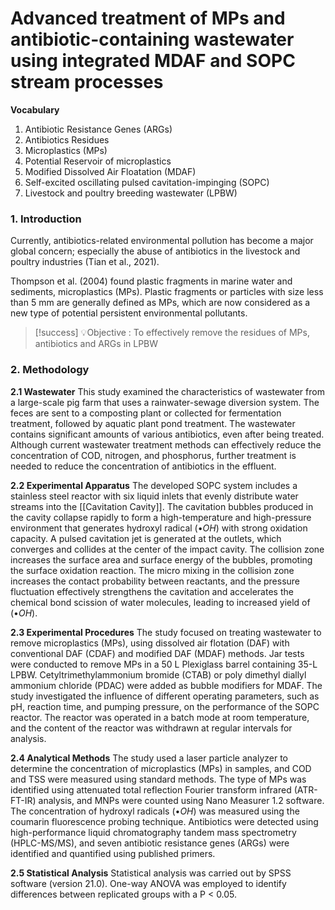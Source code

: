 # Advanced treatment of MPs and antibiotic-containing wastewater using integrated MDAF and SOPC stream processes

**Vocabulary**
1.  Antibiotic Resistance Genes (ARGs)
2.  Antibiotics Residues
3.  Microplastics (MPs)
4.  Potential Reservoir of microplastics
5.  Modified Dissolved Air Floatation (MDAF)
6.  Self-excited oscillating pulsed cavitation-impinging (SOPC)
7.  Livestock and poultry breeding wastewater (LPBW)

### **1. Introduction**

Currently, antibiotics-related environmental pollution has become a major global concern; especially the abuse of antibiotics in the livestock and poultry industries (Tian et al., 2021).

Thompson et al. (2004) found plastic fragments in marine water and sediments, microplastics (MPs). Plastic fragments or particles with size less than 5 mm are generally defined as MPs, which are now considered as a new type of potential persistent environmental pollutants.

> [!success] 💡Objective : 
> To effectively remove the residues of MPs, antibiotics and ARGs in LPBW

### **2. Methodology**

**2.1 Wastewater**
This study examined the characteristics of wastewater from a large-scale pig farm that uses a rainwater-sewage diversion system. The feces are sent to a composting plant or collected for fermentation treatment, followed by aquatic plant pond treatment. The wastewater contains significant amounts of various antibiotics, even after being treated. Although current wastewater treatment methods can effectively reduce the concentration of COD, nitrogen, and phosphorus, further treatment is needed to reduce the concentration of antibiotics in the effluent.

**2.2 Experimental Apparatus**
The developed SOPC system includes a stainless steel reactor with six liquid inlets that evenly distribute water streams into the [[Cavitation Cavity]]. The cavitation bubbles produced in the cavity collapse rapidly to form a high-temperature and high-pressure environment that generates hydroxyl radical $(•OH)$ with strong oxidation capacity. A pulsed cavitation jet is generated at the outlets, which converges and collides at the center of the impact cavity. The collision zone increases the surface area and surface energy of the bubbles, promoting the surface oxidation reaction. The micro mixing in the collision zone increases the contact probability between reactants, and the pressure fluctuation effectively strengthens the cavitation and accelerates the chemical bond scission of water molecules, leading to increased yield of $(•OH)$. 

**2.3 Experimental Procedures**
The study focused on treating wastewater to remove microplastics (MPs), using dissolved air flotation (DAF) with conventional DAF (CDAF) and modified DAF (MDAF) methods. Jar tests were conducted to remove MPs in a 50 L Plexiglass barrel containing 35-L LPBW. Cetyltrimethylammonium bromide (CTAB) or poly dimethyl diallyl ammonium chloride (PDAC) were added as bubble modifiers for MDAF. The study investigated the influence of different operating parameters, such as pH, reaction time, and pumping pressure, on the performance of the SOPC reactor. The reactor was operated in a batch mode at room temperature, and the content of the reactor was withdrawn at regular intervals for analysis.

**2.4 Analytical Methods**
The study used a laser particle analyzer to determine the concentration of microplastics (MPs) in samples, and COD and TSS were measured using standard methods. The type of MPs was identified using attenuated total reflection Fourier transform infrared (ATR-FT-IR) analysis, and MNPs were counted using Nano Measurer 1.2 software. The concentration of hydroxyl radicals $(•OH)$ was measured using the coumarin fluorescence probing technique. Antibiotics were detected using high-performance liquid chromatography tandem mass spectrometry (HPLC-MS/MS), and seven antibiotic resistance genes (ARGs) were identified and quantified using published primers.

**2.5 Statistical Analysis**
Statistical analysis was carried out by SPSS software (version 21.0). One-way ANOVA was employed to identify differences between replicated groups with a P < 0.05.

